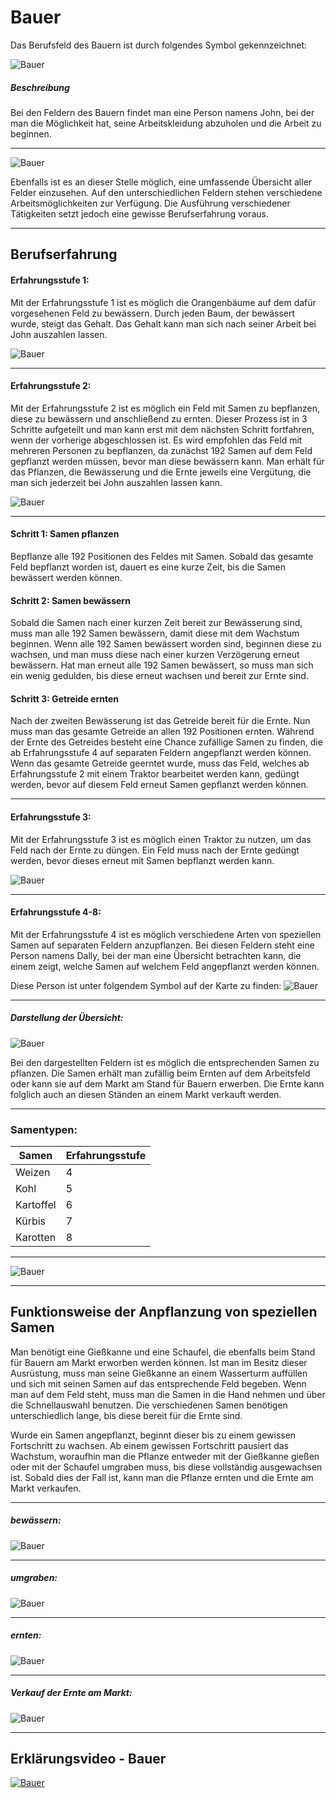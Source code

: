 Bauer
===========

Das Berufsfeld des Bauern ist durch folgendes Symbol gekennzeichnet:

![Bauer](../assets/images/jobs/farmer/symbol1.png)

##### Beschreibung
Bei den Feldern des Bauern findet man eine Person namens John, bei der man die Möglichkeit hat, seine Arbeitskleidung abzuholen und die Arbeit zu beginnen.

-------------------------------

![Bauer](../assets/images/jobs/farmer/start.jpg)

Ebenfalls ist es an dieser Stelle möglich, eine umfassende Übersicht aller Felder einzusehen. Auf den unterschiedlichen Feldern stehen verschiedene Arbeitsmöglichkeiten zur Verfügung. Die Ausführung verschiedener Tätigkeiten setzt jedoch eine gewisse Berufserfahrung voraus.

-------------------------------

Berufserfahrung
---------------

#### Erfahrungsstufe 1:

Mit der Erfahrungsstufe 1 ist es möglich die Orangenbäume auf dem dafür vorgesehenen Feld zu bewässern. Durch jeden Baum, der bewässert wurde, steigt das Gehalt. Das Gehalt kann man sich nach seiner Arbeit bei John auszahlen lassen.

![Bauer](../assets/images/jobs/farmer/map1.jpg)

-------------------------------

#### Erfahrungsstufe 2:

Mit der Erfahrungsstufe 2 ist es möglich ein Feld mit Samen zu bepflanzen, diese zu bewässern und anschließend zu ernten. Dieser Prozess ist in 3 Schritte aufgeteilt und man kann erst mit dem nächsten Schritt fortfahren, wenn der vorherige abgeschlossen ist. Es wird empfohlen das Feld mit mehreren Personen zu bepflanzen, da zunächst 192 Samen auf dem Feld gepflanzt werden müssen, bevor man diese bewässern kann. Man erhält für das Pflanzen, die Bewässerung und die Ernte jeweils eine Vergütung, die man sich jederzeit bei John auszahlen lassen kann.

![Bauer](../assets/images/jobs/farmer/map2.jpg)

-------------------------------

#### Schritt 1: Samen pflanzen

Bepflanze alle 192 Positionen des Feldes mit Samen. Sobald das gesamte Feld bepflanzt worden ist, dauert es eine kurze Zeit, bis die Samen bewässert werden können.

#### Schritt 2: Samen bewässern

Sobald die Samen nach einer kurzen Zeit bereit zur Bewässerung sind, muss man alle 192 Samen bewässern, damit diese mit dem Wachstum beginnen. Wenn alle 192 Samen bewässert worden sind, beginnen diese zu wachsen, und man muss diese nach einer kurzen Verzögerung erneut bewässern. Hat man erneut alle 192 Samen bewässert, so muss man sich ein wenig gedulden, bis diese erneut wachsen und bereit zur Ernte sind.

#### Schritt 3: Getreide ernten

Nach der zweiten Bewässerung ist das Getreide bereit für die Ernte. Nun muss man das gesamte Getreide an allen 192 Positionen ernten. Während der Ernte des Getreides besteht eine Chance zufällige Samen zu finden, die ab Erfahrungsstufe 4 auf separaten Feldern angepflanzt werden können. Wenn das gesamte Getreide geerntet wurde, muss das Feld, welches ab Erfahrungsstufe 2 mit einem Traktor bearbeitet werden kann, gedüngt werden, bevor auf diesem Feld erneut Samen gepflanzt werden können.

-------------------------------

#### Erfahrungsstufe 3:

Mit der Erfahrungsstufe 3 ist es möglich einen Traktor zu nutzen, um das Feld nach der Ernte zu düngen. Ein Feld muss nach der Ernte gedüngt werden, bevor dieses erneut mit Samen bepflanzt werden kann.

![Bauer](../assets/images/jobs/farmer/map3.jpg)

-------------------------------

#### Erfahrungsstufe 4-8:

Mit der Erfahrungsstufe 4 ist es möglich verschiedene Arten von speziellen Samen auf separaten Feldern anzupflanzen. Bei diesen Feldern steht eine Person namens Dally, bei der man eine Übersicht betrachten kann, die einem zeigt, welche Samen auf welchem Feld angepflanzt werden können.

Diese Person ist unter folgendem Symbol auf der Karte zu finden: ![Bauer](../assets/images/jobs/farmer/symbol2.png)

-------------------------------

##### Darstellung der Übersicht:

![Bauer](../assets/images/jobs/farmer/map5.jpg)

Bei den dargestellten Feldern ist es möglich die entsprechenden Samen zu pflanzen. Die Samen erhält man zufällig beim Ernten auf dem Arbeitsfeld oder kann sie auf dem Markt am Stand für Bauern erwerben. Die Ernte kann folglich auch an diesen Ständen an einem Markt verkauft werden.

-------------------------------

### Samentypen:

| Samen | Erfahrungsstufe |
| ------ | ------ |
| Weizen | 4 |
| Kohl | 5 |
| Kartoffel | 6 |
| Kürbis | 7 |
| Karotten | 8 |

-------------------------------

![Bauer](../assets/images/jobs/farmer/samen.jpg)

-------------------------------

Funktionsweise der Anpflanzung von speziellen Samen
---------------------------------------------------

Man benötigt eine Gießkanne und eine Schaufel, die ebenfalls beim Stand für Bauern am Markt erworben werden können. Ist man im Besitz dieser Ausrüstung, muss man seine Gießkanne an einem Wasserturm auffüllen und sich mit seinen Samen auf das entsprechende Feld begeben. Wenn man auf dem Feld steht, muss man die Samen in die Hand nehmen und über die Schnellauswahl benutzen. Die verschiedenen Samen benötigen unterschiedlich lange, bis diese bereit für die Ernte sind.

Wurde ein Samen angepflanzt, beginnt dieser bis zu einem gewissen Fortschritt zu wachsen. Ab einem gewissen Fortschritt pausiert das Wachstum, woraufhin man die Pflanze entweder mit der Gießkanne gießen oder mit der Schaufel umgraben muss, bis diese vollständig ausgewachsen ist. Sobald dies der Fall ist, kann man die Pflanze ernten und die Ernte am Markt verkaufen.

-------------------------------

##### bewässern:

![Bauer](../assets/images/jobs/farmer/wasser.jpg)

-------------------------------

##### umgraben:

![Bauer](../assets/images/jobs/farmer/graben.jpg)

-------------------------------

##### ernten:

![Bauer](../assets/images/jobs/farmer/ernten.jpg)

-------------------------------

##### Verkauf der Ernte am Markt:

![Bauer](../assets/images/jobs/farmer/verkaufen.jpg)

-------------------------------

## Erklärungsvideo - Bauer
[![Bauer](../assets/images/jobs/farmer/Bauer.png)](https://youtu.be/EPjSO308F3c)